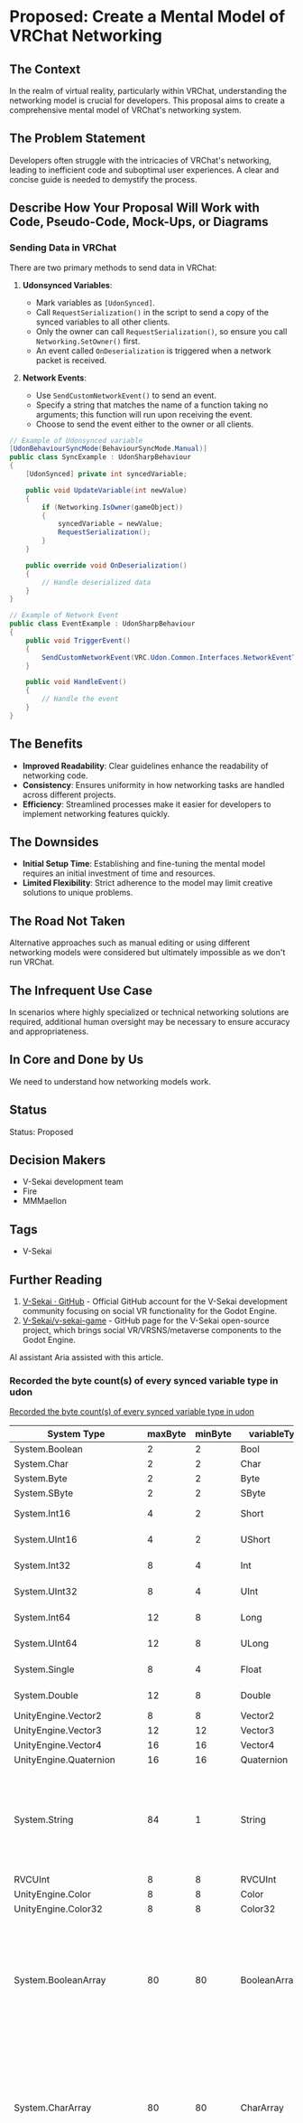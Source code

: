 # Proposed: Create a Mental Model of VRChat Networking

## The Context

In the realm of virtual reality, particularly within VRChat, understanding the networking model is crucial for developers. This proposal aims to create a comprehensive mental model of VRChat's networking system.

## The Problem Statement

Developers often struggle with the intricacies of VRChat's networking, leading to inefficient code and suboptimal user experiences. A clear and concise guide is needed to demystify the process.

## Describe How Your Proposal Will Work with Code, Pseudo-Code, Mock-Ups, or Diagrams

### Sending Data in VRChat

There are two primary methods to send data in VRChat:

1. **Udonsynced Variables**:

   - Mark variables as `[UdonSynced]`.
   - Call `RequestSerialization()` in the script to send a copy of the synced variables to all other clients.
   - Only the owner can call `RequestSerialization()`, so ensure you call `Networking.SetOwner()` first.
   - An event called `OnDeserialization` is triggered when a network packet is received.

2. **Network Events**:
   - Use `SendCustomNetworkEvent()` to send an event.
   - Specify a string that matches the name of a function taking no arguments; this function will run upon receiving the event.
   - Choose to send the event either to the owner or all clients.

```csharp
// Example of Udonsynced variable
[UdonBehaviourSyncMode(BehaviourSyncMode.Manual)]
public class SyncExample : UdonSharpBehaviour
{
    [UdonSynced] private int syncedVariable;

    public void UpdateVariable(int newValue)
    {
        if (Networking.IsOwner(gameObject))
        {
            syncedVariable = newValue;
            RequestSerialization();
        }
    }

    public override void OnDeserialization()
    {
        // Handle deserialized data
    }
}

// Example of Network Event
public class EventExample : UdonSharpBehaviour
{
    public void TriggerEvent()
    {
        SendCustomNetworkEvent(VRC.Udon.Common.Interfaces.NetworkEventTarget.All, "HandleEvent");
    }

    public void HandleEvent()
    {
        // Handle the event
    }
}
```

## The Benefits

- **Improved Readability**: Clear guidelines enhance the readability of networking code.
- **Consistency**: Ensures uniformity in how networking tasks are handled across different projects.
- **Efficiency**: Streamlined processes make it easier for developers to implement networking features quickly.

## The Downsides

- **Initial Setup Time**: Establishing and fine-tuning the mental model requires an initial investment of time and resources.
- **Limited Flexibility**: Strict adherence to the model may limit creative solutions to unique problems.

## The Road Not Taken

Alternative approaches such as manual editing or using different networking models were considered but ultimately impossible as we don't run VRChat.

## The Infrequent Use Case

In scenarios where highly specialized or technical networking solutions are required, additional human oversight may be necessary to ensure accuracy and appropriateness.

## In Core and Done by Us

We need to understand how networking models work.

## Status

Status: Proposed <!-- Draft | Proposed | Rejected | Accepted | Deprecated | Superseded by -->

## Decision Makers

- V-Sekai development team
- Fire
- MMMaellon

## Tags

- V-Sekai

## Further Reading

1. [V-Sekai · GitHub](https://github.com/v-sekai) - Official GitHub account for the V-Sekai development community focusing on social VR functionality for the Godot Engine.
2. [V-Sekai/v-sekai-game](https://github.com/v-sekai/v-sekai-game) - GitHub page for the V-Sekai open-source project, which brings social VR/VRSNS/metaverse components to the Godot Engine.

AI assistant Aria assisted with this article.

### Recorded the byte count(s) of every synced variable type in udon

[Recorded the byte count(s) of every synced variable type in udon](https://vxtwitter.com/Centauri2442/status/1747888817518879039)

| System Type                 | maxByte | minByte | variableType    | Notes                                                                                                                                                                                                |
| --------------------------- | ------- | ------- | --------------- | ---------------------------------------------------------------------------------------------------------------------------------------------------------------------------------------------------- |
| System.Boolean              | 2       | 2       | Bool            |                                                                                                                                                                                                      |
| System.Char                 | 2       | 2       | Char            |                                                                                                                                                                                                      |
| System.Byte                 | 2       | 2       | Byte            |                                                                                                                                                                                                      |
| System.SByte                | 2       | 2       | SByte           |                                                                                                                                                                                                      |
| System.Int16                | 4       | 2       | Short           | Swaps every other                                                                                                                                                                                    |
| System.UInt16               | 4       | 2       | UShort          | Swaps every other                                                                                                                                                                                    |
| System.Int32                | 8       | 4       | Int             | Swaps every other                                                                                                                                                                                    |
| System.UInt32               | 8       | 4       | UInt            | Swaps every other                                                                                                                                                                                    |
| System.Int64                | 12      | 8       | Long            | Swaps every other                                                                                                                                                                                    |
| System.UInt64               | 12      | 8       | ULong           | Swaps every other                                                                                                                                                                                    |
| System.Single               | 8       | 4       | Float           | Swaps every other                                                                                                                                                                                    |
| System.Double               | 12      | 8       | Double          | Swaps every other                                                                                                                                                                                    |
| UnityEngine.Vector2         | 8       | 8       | Vector2         |                                                                                                                                                                                                      |
| UnityEngine.Vector3         | 12      | 12      | Vector3         |                                                                                                                                                                                                      |
| UnityEngine.Vector4         | 16      | 16      | Vector4         |                                                                                                                                                                                                      |
| UnityEngine.Quaternion      | 16      | 16      | Quaternion      |                                                                                                                                                                                                      |
| System.String               | 84      | 1       | String          | Null: No serialization \| 84 + 1 byte per character, byte size allocated per for (84, 88, 92, etc)                                                                                                   |
| RVCUInt                     | 8       | 8       | RVCUInt         |                                                                                                                                                                                                      |
| UnityEngine.Color           | 8       | 8       | Color           |                                                                                                                                                                                                      |
| UnityEngine.Color32         | 8       | 8       | Color32         |                                                                                                                                                                                                      |
| System.BooleanArray         | 80      | 80      | BooleanArray    | 80 + array size in increments of 4 as buffer (80, 84, 88, etc) \| Will increase every 4 values (5, 9, 13, etc)                                                                                       |
| System.CharArray            | 80      | 80      | CharArray       | 80 + array size in increments of 4 as buffer (80, 84, 88, etc) \| Will increase every 4 values (5, 9, 13, etc)                                                                                       |
| System.ByteArray            | 80      | 80      | ByteArray       | 80 + array size in increments of 4 as buffer (80, 84, 88, etc) \| Will increase every 4 values (5, 9, 13, etc)                                                                                       |
| System.SByteArray           | 80      | 80      | SByteArray      | 80 + array size in increments of 4 as buffer (80, 84, 88, etc) \| Will increase every 4 values (5, 9, 13, etc)                                                                                       |
| System.Int16Array           | 80      | 80      | ShortArray      | 80 + array size in increments of 4 as buffer (80, 84, 88, etc) \| Will increase every 2 values (3, 5, 7, etc)                                                                                        |
| System.UInt16Array          | 80      | 80      | UShortArray     | 80 + array size in increments of 4 as buffer (80, 84, 88, etc) \| Will increase every 2 values (3, 5, 7, etc)                                                                                        |
| System.Int32Array           | 80      | 80      | IntArray        | 80 + array size \* 4                                                                                                                                                                                 |
| System.UInt32Array          | 80      | 80      | UIntArray       | 80 + array size \* 4                                                                                                                                                                                 |
| System.Int64Array           | 80      | 80      | LongArray       | 80 + array size \* 8                                                                                                                                                                                 |
| System.UInt64Array          | 80      | 80      | ULongArray      | 80 + array size \* 8                                                                                                                                                                                 |
| System.SingleArray          | 80      | 80      | FloatArray      | 80 + array size \* 4                                                                                                                                                                                 |
| System.DoubleArray          | 80      | 80      | DoubleArray     | 80 + array size \* 8                                                                                                                                                                                 |
| UnityEngine.Vector2Array    | 80      | 80      | Vector2Array    | 80 + array size \* 8                                                                                                                                                                                 |
| UnityEngine.Vector3Array    | 80      | 80      | Vector3Array    | 80 + array size \* 12                                                                                                                                                                                |
| UnityEngine.Vector4Array    | 80      | 80      | Vector4Array    | 80 + array size \* 16                                                                                                                                                                                |
| UnityEngine.QuaternionArray | 80      | 80      | QuaternionArray | 80 + array size \* 16                                                                                                                                                                                |
| System.StringArray          | 80      | 80      | StringArray     | 84 + (2, 4, or 8 bytes per character). Size of 0: 84 bytes. Size greater than 0 but with any null values: 0 bytes. Size greater than 0 with all valid strings: 84 + (2, 4, or 8 bytes per character) |
| RVCUStringArray             | 80      | 80      | RVCUStringArray | 84 + (2, 4, or 8 bytes per character)                                                                                                                                                                |
| UnityEngine.ColorArray      | 80      | 80      | ColorArray      | 80 + array size \* 16                                                                                                                                                                                |
| UnityEngine.Color32Array    | 80      | 80      | Color32Array    | 80 + array size \* 4                                                                                                                                                                                 |

### Question: How should I represent the entire state in a networked application?

**Answer:** You want the entire state to be represented by your synced variables. If you have a one-time event, like a sound effect playing, you might be able to get away with sending a custom network event. However, one uses variables for 90% of networking tasks.

### Question: How can the order and exact value changes of three variables affect their interpretation in a networked system?

**Answer:** Assume we calculate the state of the world independently for each frame, without depending on previous frames. This means that while the exact values of the three variables are crucial for determining the current state, the order of changes within the same frame does not affect the final state interpretation at that frame.
